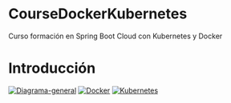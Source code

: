 # CourseDockerKubernetes
Curso formación en Spring Boot Cloud con Kubernetes y Docker

# Introducción

<a href="https://ibb.co/xFwpBk5"><img src="https://i.ibb.co/XY6hKQJ/Diagrama-general.png" alt="Diagrama-general" border="0"></a>
<a href="https://ibb.co/CW5CwWg"><img src="https://i.ibb.co/8XDvmXq/Docker.png" alt="Docker" border="0"></a>
<a href="https://ibb.co/WPFRYPc"><img src="https://i.ibb.co/z7bt07S/Kubernetes.png" alt="Kubernetes" border="0"></a>
